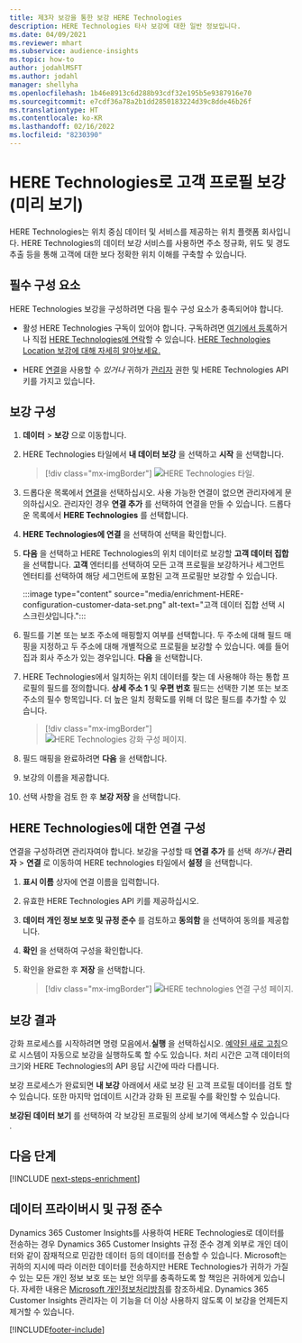 ```yaml
---
title: 제3자 보강을 통한 보강 HERE Technologies
description: HERE Technologies 타사 보강에 대한 일반 정보입니다.
ms.date: 04/09/2021
ms.reviewer: mhart
ms.subservice: audience-insights
ms.topic: how-to
author: jodahlMSFT
ms.author: jodahl
manager: shellyha
ms.openlocfilehash: 1b46e8913c6d288b93cdf32e195b5e9387916e70
ms.sourcegitcommit: e7cdf36a78a2b1dd2850183224d39c8dde46b26f
ms.translationtype: HT
ms.contentlocale: ko-KR
ms.lasthandoff: 02/16/2022
ms.locfileid: "8230390"
---
```

# <a name="enrichment-of-customer-profiles-with-here-technologies-preview"></a>HERE Technologies로 고객 프로필 보강(미리 보기)

HERE Technologies는 위치 중심 데이터 및 서비스를 제공하는 위치 플랫폼 회사입니다. HERE Technologies의 데이터 보강 서비스를 사용하면 주소 정규화, 위도 및 경도 추출 등을 통해 고객에 대한 보다 정확한 위치 이해를 구축할 수 있습니다.

## <a name="prerequisites"></a>필수 구성 요소

HERE Technologies 보강을 구성하려면 다음 필수 구성 요소가 충족되어야 합니다.

- 활성 HERE Technologies 구독이 있어야 합니다. 구독하려면 [여기에서 등록](https://developer.here.com/sign-up?utm_medium=referral&utm_source=Microsoft-Dynamics-CI&create=Freemium-Basic)하거나 직접 [HERE Technologies에 연락](https://developer.here.com/help?utm_medium=referral&utm_source=Microsoft-Dynamics-CI#how-can-we-help-you)할 수 있습니다. [HERE Technologies Location 보강에 대해 자세히 알아보세요.](https://developer.here.com/location-enrichment?cid=Dev-MicrosoftDynamics-DB-0-Dev-&utm_source=MicrosoftDynamics&utm_medium=referral&utm_campaign=Online_Dev_ReferralMicrosoft)

- HERE [연결](connections.md)을 사용할 수 *있거나* 귀하가 [관리자](permissions.md#administrator) 권한 및 HERE Technologies API 키를 가지고 있습니다.

## <a name="configure-the-enrichment"></a>보강 구성

1. **데이터** > **보강** 으로 이동합니다. 

1. HERE Technologies 타일에서 **내 데이터 보강** 을 선택하고 **시작** 을 선택합니다.

   > [!div class="mx-imgBorder"]
   > ![HERE Technologies 타일.](media/HERE-tile.png "HERE Technologies 타일")

1. 드롭다운 목록에서 [연결](connections.md)을 선택하십시오. 사용 가능한 연결이 없으면 관리자에게 문의하십시오. 관리자인 경우 **연결 추가** 를 선택하여 연결을 만들 수 있습니다. 드롭다운 목록에서 **HERE Technologies** 를 선택합니다. 

1. **HERE Technologies에 연결** 을 선택하여 선택을 확인합니다.

1.  **다음** 을 선택하고 HERE Technologies의 위치 데이터로 보강할 **고객 데이터 집합** 을 선택합니다. **고객** 엔터티를 선택하여 모든 고객 프로필을 보강하거나 세그먼트 엔터티를 선택하여 해당 세그먼트에 포함된 고객 프로필만 보강할 수 있습니다.

    :::image type="content" source="media/enrichment-HERE-configuration-customer-data-set.png" alt-text="고객 데이터 집합 선택 시 스크린샷입니다.":::

1. 필드를 기본 또는 보조 주소에 매핑할지 여부를 선택합니다. 두 주소에 대해 필드 매핑을 지정하고 두 주소에 대해 개별적으로 프로필을 보강할 수 있습니다. 예를 들어 집과 회사 주소가 있는 경우입니다. **다음** 을 선택합니다.

1. HERE Technologies에서 일치하는 위치 데이터를 찾는 데 사용해야 하는 통합 프로필의 필드를 정의합니다. **상세 주소 1** 및 **우편 번호** 필드는 선택한 기본 또는 보조 주소의 필수 항목입니다. 더 높은 일치 정확도를 위해 더 많은 필드를 추가할 수 있습니다.

   > [!div class="mx-imgBorder"]
   > ![HERE Technologies 강화 구성 페이지.](media/enrichment-HERE-configuration.png "HERE Technologies 강화 구성 페이지")

1. 필드 매핑을 완료하려면 **다음** 을 선택합니다.

1. 보강의 이름을 제공합니다. 

1. 선택 사항을 검토 한 후 **보강 저장** 을 선택합니다.

## <a name="configure-the-connection-for-here-technologies"></a>HERE Technologies에 대한 연결 구성 

연결을 구성하려면 관리자여야 합니다. 보강을 구성할 때 **연결 추가** 를 선택 *하거나* **관리자** > **연결** 로 이동하여 HERE technologies 타일에서 **설정** 을 선택합니다.

1. **표시 이름** 상자에 연결 이름을 입력합니다.

1. 유효한 HERE Technologies API 키를 제공하십시오.

1. **데이터 개인 정보 보호 및 규정 준수** 를 검토하고 **동의함** 을 선택하여 동의를 제공합니다.

1. **확인** 을 선택하여 구성을 확인합니다.

1. 확인을 완료한 후 **저장** 을 선택합니다.

   > [!div class="mx-imgBorder"]
   > ![HERE technologies 연결 구성 페이지.](media/enrichment-HERE-connection.png "HERE technologies 연결 구성 페이지")

## <a name="enrichment-results"></a>보강 결과

강화 프로세스를 시작하려면 명령 모음에서.**실행** 을 선택하십시오. [예약된 새로 고침](system.md#schedule-tab)으로 시스템이 자동으로 보강을 실행하도록 할 수도 있습니다. 처리 시간은 고객 데이터의 크기와 HERE Technologies의 API 응답 시간에 따라 다릅니다.

보강 프로세스가 완료되면 **내 보강** 아래에서 새로 보강 된 고객 프로필 데이터를 검토 할 수 있습니다. 또한 마지막 업데이트 시간과 강화 된 프로필 수를 확인할 수 있습니다.

**보강된 데이터 보기** 를 선택하여 각 보강된 프로필의 상세 보기에 액세스할 수 있습니다 .

## <a name="next-steps"></a>다음 단계

[!INCLUDE [next-steps-enrichment](../includes/next-steps-enrichment.md)]

## <a name="data-privacy-and-compliance"></a>데이터 프라이버시 및 규정 준수

Dynamics 365 Customer Insights를 사용하여 HERE Technologies로 데이터를 전송하는 경우 Dynamics 365 Customer Insights 규정 준수 경계 외부로 개인 데이터와 같이 잠재적으로 민감한 데이터 등의 데이터를 전송할 수 있습니다. Microsoft는 귀하의 지시에 따라 이러한 데이터를 전송하지만 HERE Technologies가 귀하가 가질 수 있는 모든 개인 정보 보호 또는 보안 의무를 충족하도록 할 책임은 귀하에게 있습니다. 자세한 내용은 [Microsoft 개인정보처리방침](https://go.microsoft.com/fwlink/?linkid=396732)를 참조하세요.
Dynamics 365 Customer Insights 관리자는 이 기능을 더 이상 사용하지 않도록 이 보강을 언제든지 제거할 수 있습니다.


[!INCLUDE[footer-include](../includes/footer-banner.md)]

